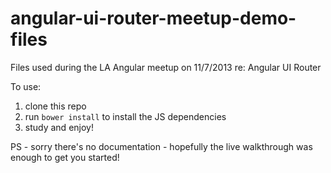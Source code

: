 angular-ui-router-meetup-demo-files
===================================

Files used during the LA Angular meetup on 11/7/2013 re: Angular UI Router

To use:

1. clone this repo
2. run `bower install` to install the JS dependencies
3. study and enjoy!

PS - sorry there's no documentation - hopefully the live walkthrough was enough to get you started!